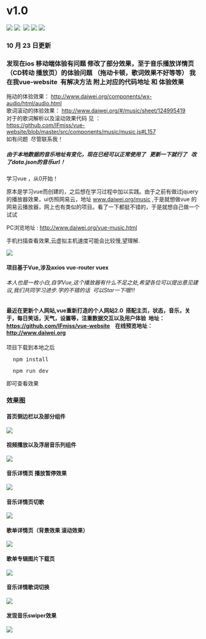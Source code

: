 # v1.0

![](https://img.shields.io/badge/vue-2.2.6-4EDD96.svg) ![](https://img.shields.io/badge/stylus-0.54.5-F6B386.svg)  ![](https://img.shields.io/badge/vue_awesome_swiper-2.5.4-FD9494.svg) ![](https://img.shields.io/badge/vuex-2.3.1-69D3E3.svg)  ![](https://img.shields.io/badge/axios-0.16.2-56DD7F.svg) 

### 10 月 23 日更新
### 发现在ios 移动端体验有问题 修改了部分效果，至于音乐播放详情页（CD转动 播放页）的体验问题 （拖动卡顿，歌词效果不好等等） 我在我vue-website  有解决方法 附上对应的代码地址 和 体验效果
拖动的体验效果： http://www.daiwei.org/components/wx-audio/html/audio.html<br>
歌词滚动的体验效果： http://www.daiwei.org/#/music/sheet/124995419   <br>
对于的歌词解析以及滚动效果代码 见 ：<br>
https://github.com/IFmiss/vue-website/blob/master/src/components/music/music.js#L157  <br>
如有问题  尽管联系我！<br>

##### 由于本地数据的音乐地址有变化，现在已经可以正常使用了   更新一下就行了   改了data.json的音乐url！
 
学习vue ，从0开始！

原本是学习vue而创建的，之后想在学习过程中加以实践。由于之前有做过jquery的播放器效果，ui仿照网易云，地址 www.daiwei.org/music ,于是就想做vue 的网易云播放器，网上也有类似的项目。看了一下都挺不错的，于是就想自己做一个试试

PC浏览地址 : http://www.daiwei.org/vue-music.html

手机扫描查看效果,云虚拟主机速度可能会比较慢,望理解.

![](https://github.com/IFmiss/vue-WangYiCloudMusic/blob/master/static/images/showdemo/1499612377.png)

#### 项目基于Vue,涉及axios vue-router vuex 

###### 本人也是一枚小白,自学Vue,这个播放器有什么不足之处,希望各位可以提出意见建议,我们共同学习进步.学的不错的话  可以Star一下哦!!!

#### 最近在更新个人网站,vue重新打造的个人网站2.0  搭配主页，状态，音乐，关于，每日笑话，天气，设置等，注重数据交互以及用户体验  地址： https://github.com/IFmiss/vue-website    在线预览地址： http://www.daiwei.org

项目下载到本地之后
<pre>
  npm install
</pre>
<pre>
  npm run dev
</pre>
即可查看效果

### 效果图<br>
#### 首页侧边栏以及部分组件
![](https://github.com/IFmiss/vue-WangYiCloudMusic/blob/master/static/images/showdemo/part1.gif) 

#### 视频播放以及浮层音乐列组件
![](https://github.com/IFmiss/vue-WangYiCloudMusic/blob/master/static/images/showdemo/part2.gif)

#### 音乐详情页 播放暂停效果
![](https://github.com/IFmiss/vue-WangYiCloudMusic/blob/master/static/images/showdemo/part3.gif)

#### 音乐详情页切歌
![](https://github.com/IFmiss/vue-WangYiCloudMusic/blob/master/static/images/showdemo/part4.gif)

#### 歌单详情页（背景效果 滚动效果）
![](https://github.com/IFmiss/vue-WangYiCloudMusic/blob/master/static/images/showdemo/part5.gif)

#### 歌单专辑图片下载页
![](https://github.com/IFmiss/vue-WangYiCloudMusic/blob/master/static/images/showdemo/part6.jpg)

#### 音乐详情歌词切换
![](https://github.com/IFmiss/vue-WangYiCloudMusic/blob/master/static/images/showdemo/part7.gif)

#### 发现音乐swiper效果
![](https://github.com/IFmiss/vue-WangYiCloudMusic/blob/master/static/images/showdemo/part8.gif)


